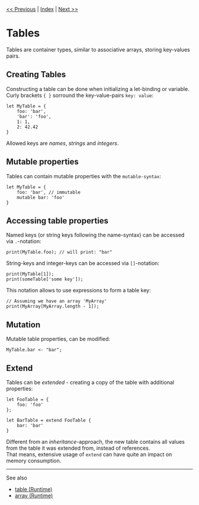 [<< Previous](./variables.md) | [Index](./index.md) | [Next >>](./functions.md)

# Tables

Tables are container types, similar to associative arrays, storing key-values pairs.

## Creating Tables

Constructing a table can be done when initializing a let-binding or variable.  
Curly brackets `{ }` sorround the key-value-pairs `key: value`:  

```corescript
let MyTable = {
    foo: 'bar',
    'bar': 'foo',
    1: 1,
    2: 42.42
}
```

Allowed keys are *names*, *strings* and *integers*.  

## Mutable properties

Tables can contain mutable properties with the `mutable-syntax`:

```corescript
let MyTable = {
    foo: 'bar', // immutable
    mutable bar: 'foo'
}
```

## Accessing table properties

Named keys (or string keys following the name-syntax) can be accessed via `.`-notation: 

```corescript
print(MyTable.foo); // will print: "bar"
```

String-keys and integer-keys can be accessed via `[]`-notation: 

```corescript
print(MyTable[1]);
print(someTable['some key']);
```

This notation allows to use expressions to form a table key:

```corescript
// Assuming we have an array 'MyArray'
print(MyArray[MyArray.length - 1]);
```

## Mutation

Mutable table properties, can be modified:

```corescript
MyTable.bar <- "bar";
```

## Extend

Tables can be *extended* - creating a copy of the table with additional properties: 

```corescript
let FooTable = {
    foo: 'foo'
};

let BarTable = extend FooTable {
    bar: 'bar'
}
```

Different from an *inheritance*-approach, the new table contains all values from the table it was extended from, instead of references.  
That means, extensive usage of `extend` can have quite an impact on memory consumption.

---

See also

- [table (Runtime)](./runtime/table.md)
- [array (Runtime)](./runtime/array.md)